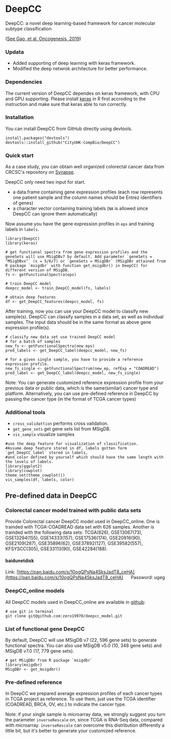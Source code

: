 # DeepCC
DeepCC: a novel deep learning-based framework for cancer molecular subtype classification

([See Gao, et al. Oncogenesis, 2019](https://www.nature.com/articles/s41389-019-0157-8))

### Updata
- Added supporting of deep learning with keras framework.
- Modified the deep netwrok architecture for better performance.

### Dependencies
The current version of DeepCC dependes on keras framework, with CPU and GPU supporting. Please install [keras](https://keras.rstudio.com/) in R first accroding to the instruction and make sure that keras able to run correctly.

### Installation
You can install DeepCC from GitHub directly using devtools.
```
install.packages("devtools")
devtools::install_github("CityUHK-CompBio/DeepCC")
```
### Quick start
As a case study, you can obtain well organized colorectal cancer data from CRCSC's repository on [Synapse](https://www.synapse.org/#!Synapse:syn2623706/wiki/).

DeepCC only need two input for start.
- a data.frame containing gene expression profiles (each row represents one patient sample and the column names should be Entrez identifiers of genes)
- a character vector containing training labels (`NA` is allowed since DeepCC can ignore them automatically)

Now assume you have the gene expression profiles in `eps` and training labels in `labels`.
```
library(DeepCC)
library(keras)

# get functional spectra from gene expression profiles and the geneSets will use MSigDBv7 by default. Add parameter `geneSets = "MSigDBvx"` (x = 5/6/7) or `geneSets = MSigDBr` (MSigDBr attained from R package `msigdbr` with function get_msigdbr() in DeepCC) for different version of MSigDB.
fs <- getFunctionalSpectra(eps)

# train DeepCC model
deepcc_model <- train_DeepCC_model(fs, labels)

# obtain deep features 
df <- get_DeepCC_features(deepcc_model, fs)
```

After training, now you can use your DeepCC model to classify new sample(s). DeepCC can classify samples in a data set, as well as individual samples. The input data should be in the same format as above gene expression profile(s).

```
# classify new data set use trained DeepCC model
# for a batch of samples
new_fs <- getFunctionalSpectra(new_eps)
pred_labels <- get_DeepCC_label(deepcc_model, new_fs)

# for a given single sample, you have to provide a reference expression profile.
new_fs_single <- getFunctionalSpectrum(new_ep, refExp = "COADREAD")
pred_label <- get_DeepCC_label(deepcc_model, new_fs_single)
```
Note: You can generate customized reference expression profile from your previous data or public data, which is the same(similar) cancer type and platform. Alternatively, you can use pre-defined reference in DeepCC by passing the cancer type (in the format of TCGA cancer types)

### Additional tools
- `cross_validattion` performs cross validation.
- `get_gene_sets` get gene sets list from MSigDB.
- `vis_sample` visualize samples
```
#use the deep feature for visualization of classification. 
#Assume deep feature stored in df, labels gotten form `get_DeepCC_label` stored in labels, 
#and color defined by yourself which should have the same length with the levels of labels.
library(ggplot2)
library(cowplot)
theme_set(theme_cowplot())
vis_samples(df, labels, color)
```
## Pre-defined data in DeepCC
### Colorectal cancer model trained with public data sets
Provide Colorectal cancer DeepCC model used in DeepCC_online. One is trainded with TCGA-COADREAD data set with 626 samples. Another is trainded with the following data sets: TCGA(626), GSE13067(73), GSE13294(155), GSE14333(157), GSE17536(174), GSE20916(90), GSE2109(287), GSE35896(62), GSE37892(127), GSE39582(557), KFSYSCC(305), GSE33113(90), GSE42284(188).

#### baidunetdisk
Link: [https://pan.baidu.com/s/10ogQPsNa4SksJadT8_ceHA](https://pan.baidu.com/s/10ogQPsNa4SksJadT8_ceHA)   &nbsp;&nbsp;&nbsp;&nbsp; Password: ugeg

### DeepCC_online models
All DeepCC models used in DeepCC_online are available in [github](https://github.com/zero19970/deepcc_model):
```
# use git in terminal
git clone git@github.com:zero19970/deepcc_model.git
```
### List of functional gene DeepCC
By default, DeepCC will use MSigDB v7 (22, 596 gene sets) to generate functional spectra. You can also use MSigDB v5.0 (10, 348 gene sets) and MSigDB v7.0 (17, 779 gene sets).
```
# get MSigDBr from R package `msigdbr`
library(msigdbr)
MSigDBr <- get_msigdbr()
```

### Pre-defined reference
In DeepCC we prepared average expression profiles of each cancer types in TCGA project as reference. To use them, just use the TCGA identifier (COADREAD, BRCA, OV, etc.) to indicate the cancer type.

Note: if your single sample is microarray data, we strongly suggest you turn the parameter `inverseRescale` on, since TCGA is RNA-Seq data, compared with microarray. `inverseRescale` can overcome this distribution differently a little bit, but it's better to generate your customized reference.
